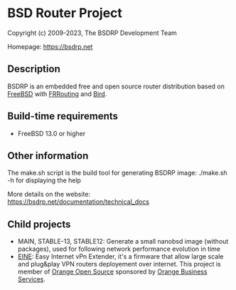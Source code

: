 BSD Router Project
==================

Copyright (c) 2009-2023, The BSDRP Development Team

Homepage: https://bsdrp.net

## Description

BSDRP is an embedded free and open source router distribution based on [FreeBSD](https://www.freebsd.org) with [FRRouting](https://frrouting.org) and [Bird](http://bird.network.cz/).

## Build-time requirements
 - FreeBSD 13.0 or higher

## Other information

The make.sh script is the build tool for generating BSDRP image:
./make.sh -h for displaying the help

More details on the website:
https://bsdrp.net/documentation/technical_docs

## Child projects
 * MAIN, STABLE-13, STABLE12: Generate a small nanobsd image (without packages), used for following network performance evolution in time
 * [EINE](EINE/README.md): Easy Internet vPn Extender, it's a firmware that allow large scale and plug&play VPN routers deployement over internet. This project is member of [Orange Open Source](http://opensource.orange.com) sponsored by [Orange Business Services](http://orange-business.com).


